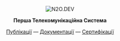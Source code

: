 
<p align="center">
<picture>
<source media="(prefers-color-scheme: dark)" srcset="https://synrc.space/images/Synrc%20Neo.svg">
<img src="https://synrc.space/images/Synrc%20Neo.svg" alt="N2O.DEV">
</picture>
</p>

<p align="center"><strong> Перша Телекомунікаційна Система </strong></p>

<p align="center">
<a href="https://n2o.dev/ua/books/index.html">Публікації</a> —
<a href="https://n2o.dev/ua/">Документації</a> —
<a href="https://n2o.dev/ua/pro/">Сертифікації</a>
</p>
